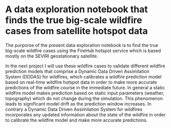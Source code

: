 # A data exploration notebook that finds the true big-scale wildfire cases from satellite hotspot data
The purporse of the present data exploration notebook is to find the true big-scale wildfire cases using the FireHub hotspot service which is based mostly on the SEVIRI geostationary satellite.

In the next project I will use these wildfire cases to validate different wildfire prediction models that comprise a Dynamic Data Driven Assimilation System (DDDAS) for wildfires, which calibrates a wildfire prediction model based on real-time wildfire hotspot data in order to make more accurate predictions of the wildfire course in the immediate future. In general a static wildfire model makes prediction based on static input parameters (weather, topography) which do not change during the simulation. This phenomenon leads to significant model drift as the prediction window increases. In contrary a Dynamic Data Driven Assimilation System for wildfires incorporates any updated information about the state of the wildfire in order to calibrate the wildfire model and make more accurate predictions.
